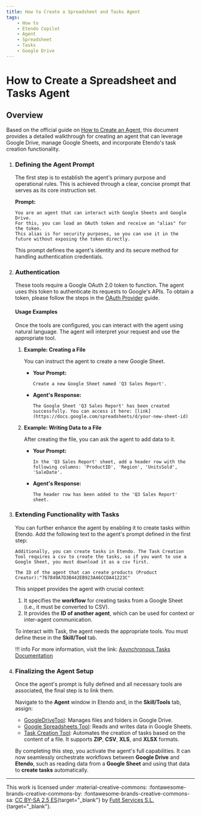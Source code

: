 ```yaml
---
title: How to Create a Spreadsheet and Tasks Agent
tags:
    - How to
    - Etendo Copilot
    - Agent
    - Spreadsheet
    - Tasks
    - Google Drive
---
```



# How to Create a Spreadsheet and Tasks Agent

## Overview

Based on the official guide on [How to Create an Agent](./how-to-create-an-agent.md), this document provides a detailed walkthrough for creating an agent that can leverage Google Drive, manage Google Sheets, and incorporate Etendo's task creation functionality.

1.  ### Defining the Agent Prompt

	The first step is to establish the agent's primary purpose and operational rules. This is achieved through a clear, concise prompt that serves as its core instruction set.

	**Prompt:**

	```title="Prompt"
	You are an agent that can interact with Google Sheets and Google Drive.
	For this, you can load an OAuth token and receive an "alias" for the token. 
	This alias is for security purposes, so you can use it in the future without exposing the token directly.
	```

	This prompt defines the agent's identity and its secure method for handling authentication credentials.

2. ### Authentication

	These tools require a Google OAuth 2.0 token to function. The agent uses this token to authenticate its requests to Google's APIs. To obtain a token, please follow the steps in the [OAuth Provider](../../etendo-classic/bundles/platform/etendo-rx.md#oauth-provider) guide.

	#### Usage Examples

	Once the tools are configured, you can interact with the agent using natural language. The agent will interpret your request and use the appropriate tool.

	1. **Example: Creating a File**

		You can instruct the agent to create a new Google Sheet.

		* **Your Prompt:**
			```
			Create a new Google Sheet named 'Q3 Sales Report'.
			```
		* **Agent's Response:**
			```
			The Google Sheet 'Q3 Sales Report' has been created successfully. You can access it here: [link](https://docs.google.com/spreadsheets/d/your-new-sheet-id)
			```

	2. **Example: Writing Data to a File**

		After creating the file, you can ask the agent to add data to it.

		* **Your Prompt:**
			```
			In the 'Q3 Sales Report' sheet, add a header row with the following columns: 'ProductID', 'Region', 'UnitsSold', 'SaleDate'.
			```
		* **Agent's Response:**
			```
			The header row has been added to the 'Q3 Sales Report' sheet.
			```

3. ###  Extending Functionality with Tasks

	You can further enhance the agent by enabling it to create tasks within Etendo. Add the following text to the agent's prompt defined in the first step:

	```title="Prompt"
	Additionally, you can create tasks in Etendo. The Task Creation Tool requires a csv to create the tasks, so if you want to use a Google Sheet, you must download it as a csv first.

	The ID of the agent that can create products (Product Creator):"767849A7D3B442EB923A46CCDA41223C"
	```

	This snippet provides the agent with crucial context:

	1.  It specifies the **workflow** for creating tasks from a Google Sheet (i.e., it must be converted to CSV).
	2.  It provides the **ID of another agent**, which can be used for context or inter-agent communication.

	To interact with Task, the agent needs the appropriate tools. You must define these in the **Skill/Tool** tab.
	
	!!! info 
		For more information, visit the link: [Asynchronous Tasks Documentation](../../etendo-classic/bundles/platform/task.md)

4. ### Finalizing the Agent Setup

	Once the agent's prompt is fully defined and all necessary tools are associated, the final step is to link them.

	Navigate to the **Agent** window in Etendo and, in the **Skill/Tools** tab, assign:
	
	- [GoogleDriveTool](../available-tools/google-drive-tool.md): Manages files and folders in Google Drive.
	- [Google Spreadsheets Tool](../available-tools/google-spreadsheet-tool.md): Reads and writes data in Google Sheets.
	- [Task Creation Tool](../available-tools/task-creator-tool.md): Automates the creation of tasks based on the content of a file. It supports **ZIP**, **CSV**, **XLS**, and **XLSX** formats.
		
	By completing this step, you activate the agent's full capabilities. It can now seamlessly orchestrate workflows between **Google Drive** and **Etendo**, such as reading data from a **Google Sheet** and using that data to **create tasks** automatically.

---
This work is licensed under :material-creative-commons: :fontawesome-brands-creative-commons-by: :fontawesome-brands-creative-commons-sa: [ CC BY-SA 2.5 ES](https://creativecommons.org/licenses/by-sa/2.5/es/){target="_blank"} by [Futit Services S.L.](https://etendo.software){target="_blank"}.